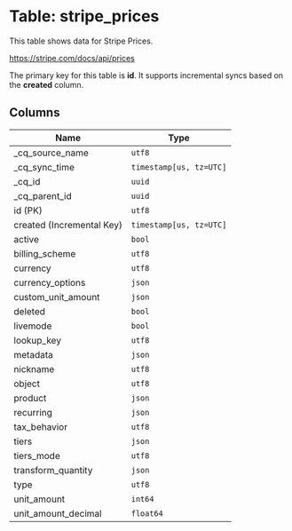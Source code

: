 # Table: stripe_prices

This table shows data for Stripe Prices.

https://stripe.com/docs/api/prices

The primary key for this table is **id**.
It supports incremental syncs based on the **created** column.

## Columns

| Name          | Type          |
| ------------- | ------------- |
|_cq_source_name|`utf8`|
|_cq_sync_time|`timestamp[us, tz=UTC]`|
|_cq_id|`uuid`|
|_cq_parent_id|`uuid`|
|id (PK)|`utf8`|
|created (Incremental Key)|`timestamp[us, tz=UTC]`|
|active|`bool`|
|billing_scheme|`utf8`|
|currency|`utf8`|
|currency_options|`json`|
|custom_unit_amount|`json`|
|deleted|`bool`|
|livemode|`bool`|
|lookup_key|`utf8`|
|metadata|`json`|
|nickname|`utf8`|
|object|`utf8`|
|product|`json`|
|recurring|`json`|
|tax_behavior|`utf8`|
|tiers|`json`|
|tiers_mode|`utf8`|
|transform_quantity|`json`|
|type|`utf8`|
|unit_amount|`int64`|
|unit_amount_decimal|`float64`|
